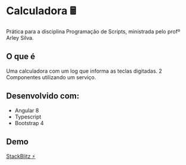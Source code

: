 # Calculadora 🖩

Prática para a disciplina Programação de Scripts, ministrada pelo profº Arley Silva.

## O que é

Uma calculadora com um log que informa as teclas digitadas. 2 Componentes utilizando um serviço.

## Desenvolvido com:

* Angular 8
* Typescript
* Bootstrap 4

## Demo
[StackBlitz ⚡️](https://stackblitz.com/edit/calculadora-angular)

